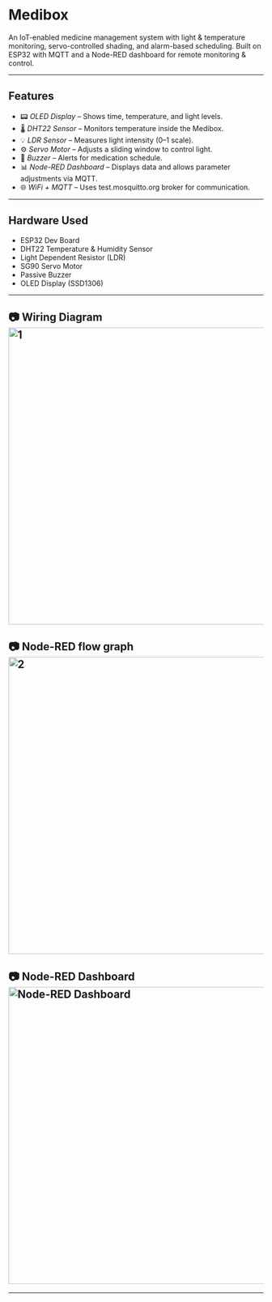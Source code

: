 # Medibox 

An IoT-enabled medicine management system with light & temperature monitoring, servo-controlled shading, and alarm-based scheduling. Built on ESP32 with MQTT and a Node-RED dashboard for remote monitoring & control.

---

## Features
- 📟 *OLED Display* – Shows time, temperature, and light levels.
- 🌡 *DHT22 Sensor* – Monitors temperature inside the Medibox.
- 💡 *LDR Sensor* – Measures light intensity (0–1 scale).
- ⚙ *Servo Motor* – Adjusts a sliding window to control light.
- 📢 *Buzzer* – Alerts for medication schedule.
- 📊 *Node-RED Dashboard* – Displays data and allows parameter adjustments via MQTT.
- 🌐 *WiFi + MQTT* – Uses test.mosquitto.org broker for communication.

---

## Hardware Used
- ESP32 Dev Board
- DHT22 Temperature & Humidity Sensor
- Light Dependent Resistor (LDR)
- SG90 Servo Motor
- Passive Buzzer
- OLED Display (SSD1306)

---

## 📷 Wiring Diagram<img width="1327" height="587" alt="1" src="https://github.com/user-attachments/assets/e4f6f305-bc52-42a7-843c-66525848ea2c" />


## 📷 Node-RED flow graph<img width="1327" height="587" alt="2" src="https://github.com/user-attachments/assets/2c6371a3-5f08-43e4-ac40-b086bfe96927" />


## 📷 Node-RED Dashboard<img width="1327" height="587" alt="Node-RED Dashboard" src="https://github.com/user-attachments/assets/76eb386a-c0e8-42e4-abe0-b2a9c009fe56" />


---



